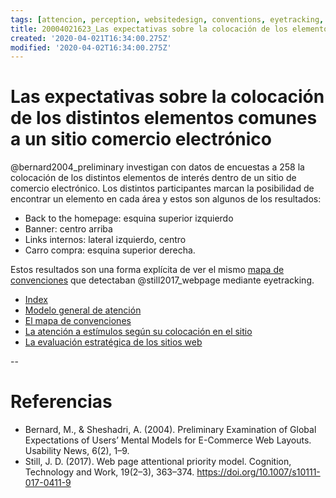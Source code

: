 ```yaml
---
tags: [attencion, perception, websitedesign, conventions, eyetracking, Notebooks/attention, Notebooks/perception]
title: 20004021623_Las expectativas sobre la colocación de los elementos en un sitio de comercio electronico
created: '2020-04-021T16:34:00.275Z'
modified: '2020-04-02T16:34:00.275Z'
---
```


# Las expectativas sobre la colocación de los distintos elementos comunes a un sitio comercio electrónico

@bernard2004_preliminary investigan con datos de encuestas a 258 la colocación de los distintos elementos de interés dentro de un sitio de comercio electrónico. Los distintos participantes marcan la posibilidad de encontrar un elemento en cada área y estos son algunos de los resultados:

- Back to the homepage: esquina superior izquierdo
- Banner: centro arriba 
- Links internos: lateral izquierdo, centro
- Carro compra: esquina superior derecha.

Estos resultados son una forma explícita de ver el mismo [mapa de convenciones](2003310840_saliencia_convencion_atencion_sitio.md) que detectaban @still2017_webpage mediante eyetracking.


- [Index](_2003101705_index.md)
- [Modelo general de atención](2003161131_unificacion_percepcion_ecologia_construccion.md)
- [El mapa de convenciones](2003310840_saliencia_convencion_atencion_sitio.md)
- [La atención a estímulos según su colocación en el sitio](2003260716_estimulosproximosysimilares_atencion.md)
- [La evaluación estratégica de los sitios web](2004040843_evaluacion_rendimiento_sitio_web.md)

--

# Referencias

- Bernard, M., & Sheshadri, A. (2004). Preliminary Examination of Global Expectations of Users’ Mental Models for E-Commerce Web Layouts. Usability News, 6(2), 1–9.
- Still, J. D. (2017). Web page attentional priority model. Cognition, Technology and Work, 19(2–3), 363–374. https://doi.org/10.1007/s10111-017-0411-9